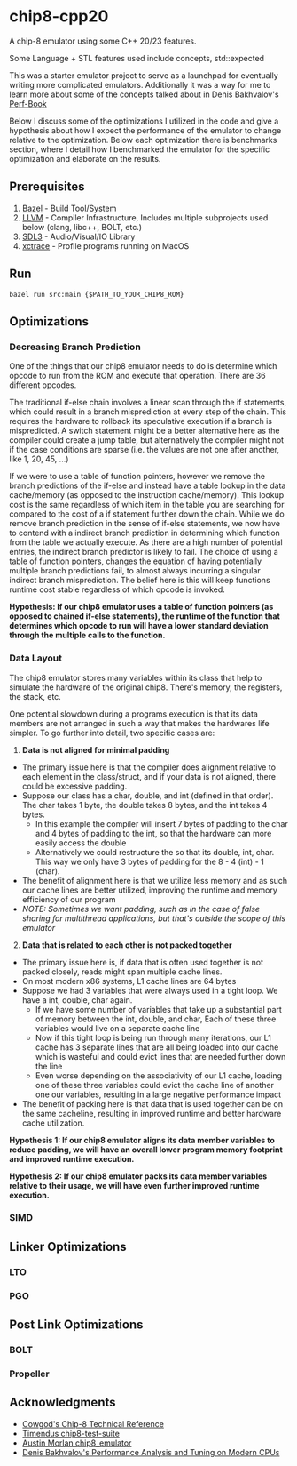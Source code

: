 # chip8-cpp20
A chip-8 emulator using some C++ 20/23 features.

Some Language + STL features used include concepts, std::expected

This was a starter emulator project to serve as a launchpad for eventually writing more complicated emulators.
Additionally it was a way for me to learn more about some of the concepts talked about in Denis Bakhvalov's [Perf-Book](https://github.com/dendibakh/perf-book)

Below I discuss some of the optimizations I utilized in the code and give a hypothesis about how I expect the performance of the emulator to change relative to the optimization. 
Below each optimization there is benchmarks section, where I detail how I benchmarked the emulator for the specific optimization and elaborate on the results.

## Prerequisites
1. [Bazel](https://bazel.build/) - Build Tool/System
2. [LLVM](https://llvm.org/) - Compiler Infrastructure, Includes multiple subprojects used below (clang, libc++, BOLT, etc.)
3. [SDL3](https://wiki.libsdl.org/SDL3/FrontPage) - Audio/Visual/IO Library
4. [xctrace](https://keith.github.io/xcode-man-pages/xctrace.1.html) - Profile programs running on MacOS

## Run

```
bazel run src:main {$PATH_TO_YOUR_CHIP8_ROM}
```

## Optimizations

### Decreasing Branch Prediction

One of the things that our chip8 emulator needs to do is determine which opcode to run from the ROM and execute that operation. There are 36 different opcodes.

The traditional if-else chain involves a linear scan through the if statements, which could result in a branch misprediction at every step of the chain. 
This requires the hardware to rollback its speculative execution if a branch is mispredicted. A switch statement might be a better alternative here as the compiler could create a jump table, 
but alternatively the compiler might not if the case conditions are sparse (i.e. the values are not one after another, like 1, 20, 45, ...)

If we were to use a table of function pointers, however we remove the branch predictions of the if-else  and instead have a table lookup in the data cache/memory (as opposed to the instruction cache/memory). 
This lookup cost is the same regardless of which item in the table you are searching for compared to the cost of a if statement further down the chain. While we do remove branch prediction in the sense of 
if-else statements, we now have to contend with a indirect branch prediction in determining which function from the table we actually execute. 
As there are a high number of potential entries, the indirect branch predictor is likely to fail. The choice of using a table of function pointers, 
changes the equation of having potentially multiple branch predictions fail, to almost always incurring a singular indirect branch misprediction. 
The belief here is this will keep functions runtime cost stable regardless of which opcode is invoked.

**Hypothesis: If our chip8 emulator uses a table of function pointers (as opposed to chained if-else statements), the runtime of the function that determines which opcode to run will have a 
lower standard deviation through the multiple calls to the function.**

### Data Layout

The chip8 emulator stores many variables within its class that help to simulate the hardware of the original chip8. There's memory, the registers, the stack, etc.

One potential slowdown during a programs execution is that its data members are not arranged in such a way that makes the hardwares life simpler. To go further into detail, two specific cases are:

1. **Data is not aligned for minimal padding**
 - The primary issue here is that the compiler does alignment relative to each element in the class/struct, and if your data is not aligned, there could be excessive padding.
 - Suppose our class has a char, double, and int (defined in that order). The char takes 1 byte, the double takes 8 bytes, and the int takes 4 bytes.
    - In this example the compiler will insert 7 bytes of padding to the char and 4 bytes of padding to the int, so that the hardware can more easily access the double
    - Alternatively we could restructure the so that its double, int, char. This way we only have 3 bytes of padding for the 8 - 4 (int) - 1 (char).
 - The benefit of alignment here is that we utilize less memory and as such our cache lines are better utilized, improving the runtime and memory efficiency of our program
 - *NOTE: Sometimes we want padding, such as in the case of false sharing for multithread applications, but that's outside the scope of this emulator*

2. **Data that is related to each other is not packed together**
 - The primary issue here is, if data that is often used together is not packed closely, reads might span multiple cache lines.
 - On most modern x86 systems, L1 cache lines are 64 bytes
 - Suppose we had 3 variables that were always used in a tight loop. We have a int, double, char again.
   - If we have some number of variables that take up a substantial part of memory between the int, double, and char, Each of these three variables would live on a separate cache line
   - Now if this tight loop is being run through many iterations, our L1 cache has 3 separate lines that are all being loaded into our cache which is wasteful and could evict lines that are needed further down the line
   - Even worse depending on the associativity of our L1 cache, loading one of these three variables could evict the cache line of another one our variables, resulting in a large negative performance impact
 - The benefit of packing here is that data that is used together can be on the same cacheline, resulting in improved runtime and better hardware cache utilization.

**Hypothesis 1: If our chip8 emulator aligns its data member variables to reduce padding, we will have an overall lower program memory footprint and improved runtime execution.**

**Hypothesis 2: If our chip8 emulator packs its data member variables relative to their usage, we will have even further improved runtime execution.**

### SIMD

## Linker Optimizations

### LTO

### PGO

## Post Link Optimizations

### BOLT

### Propeller

## Acknowledgments
- [Cowgod's Chip-8 Technical Reference](http://devernay.free.fr/hacks/chip8/C8TECH10.HTM)
- [Timendus chip8-test-suite](https://github.com/Timendus/chip8-test-suite)
- [Austin Morlan chip8_emulator](https://austinmorlan.com/posts/chip8_emulator/)
- [Denis Bakhvalov's Performance Analysis and Tuning on Modern CPUs](https://github.com/dendibakh/perf-book)
